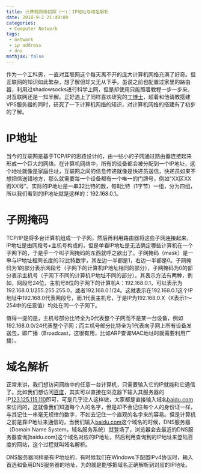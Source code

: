 ```yaml
---
title: 计算机网络初探（一）：IP地址与域名解析
date: 2018-9-2 21:49:00
categories:
 - Computer Network
tags: 
 - network
 - ip address
 - dns
mathjax: false
---
```


作为一个工科男，一直对互联网这个每天离不开的庞大计算机网络充满了好奇。但互联网的知识如此繁杂，想了解但却又无从下手。虽说之前也配置过家里的路由器，利用过shadowsocks进行科学上网，但是却使用只能照着教程一步一步来，对互联网还是一知半解。正好遇上了同样喜欢研究的[丁博士](http://blog.chauncey.ml/wordpress)，趁着和他请教搭建VPS服务器的同时，研究了一下计算机网络的知识，对计算机网络的搭建有了初步的了解。

# IP地址

当今的互联网是基于TCP/IP的思路设计的，由一些小的子网通过路由器连接起来形成一个巨大的网络。在计算机网络中，所有的设备都会被分配到一个IP地址，这个地址就像是家庭住址，互联网之间的信息传递就像是快递员送信，快递员如果不想把信送错地方，那么就需要每一个设备都有一个唯一的门牌号，例如“XX区XX街XX号”。实际的IP地址是一串32比特的数，每8比特（1字节）一组，分为四组，所以我们看到的IP地址就是这样的：192.168.0.1。

# 子网掩码

TCP/IP是将多台计算机组成一个子网，然后再利用路由器将这些子网连接起来，IP地址是由网段号+主机号构成的，但是单看IP地址是无法确定哪些计算机在一个子网下的，于是乎一个叫子网掩码的东西就呼之欲出了。子网掩码（mask）是一串与IP地址相同长度的32比特数字，其左边一半都是1，右边一半都是0。子网掩码为1的部分表示网段号（子网下的计算机IP地址相同的部分），子网掩码为0的部分表示主机号（子网下不同的计算机IP地址不同的部分）。其表示方法有两种，例如，网段号24位，主机号8位的子网下的计算机A：192.168.0.1，可以表示为192.168.0.1/255.255.255.0，或者192.168.0.1/24。这就表示在192.168.0.1这个IP地址中192.168.0代表网段号，而.1代表主机号，于是IP为192.168.0.X（X表示1～254中的任意值）均处在同一个子网下。

值得一提的是，主机号部分比特全为0代表整个子网而不是某一台设备，例如192.168.0.0/24代表整个子网；而主机号部分比特全为1代表向子网上所有设备发送包，即广播（Broadcast，这很有用，比如ARP查询MAC地址时就需要利用广播）。

# 域名解析

正常来讲，我们想访问网络中的任意一台计算机，只需要输入它的IP就能和它通信了。比如我们想访问[百度](baidu.com)，其实可以直接在浏览器下输入其服务器的IP[123.125.115.110](123.125.115.110)即可，可是几乎没人这样做，大家都是直接输入域名[baidu.com](baidu.com)来访问的，这就像我们知道每个人的名字，但是却不会记住每个人的身份证一样，与其记住一串毫无规律的数字，不如去记住一个直观的名字来的容易。但是计算机之前是靠IP地址来通信的，当我们输入[baidu.com](baidu.com)这个域名的时候，DNS服务器（Domain Name System，域名服务系统）就登场了，浏览器会去最近的DNS服务器查询[baidu.com]这个域名对应的IP地址，然后利用查询到的IP地址来登陆百度的网站，这个过程就叫域名解析。

DNS服务器同样是有IP地址的，有时候我们在Windows下配置IPv4协议时，输入首选和备用DNS服务器的地址，为的就是能够把域名正确解析到对应的IP地址。